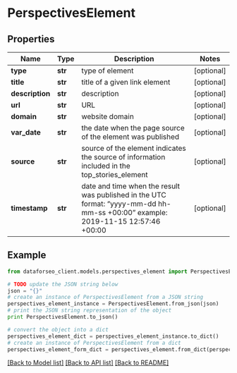 # PerspectivesElement


## Properties

Name | Type | Description | Notes
------------ | ------------- | ------------- | -------------
**type** | **str** | type of element | [optional] 
**title** | **str** | title of a given link element | [optional] 
**description** | **str** | description | [optional] 
**url** | **str** | URL | [optional] 
**domain** | **str** | website domain | [optional] 
**var_date** | **str** | the date when the page source of the element was published | [optional] 
**source** | **str** | source of the element indicates the source of information included in the top_stories_element | [optional] 
**timestamp** | **str** | date and time when the result was published in the UTC format: “yyyy-mm-dd hh-mm-ss +00:00” example: 2019-11-15 12:57:46 +00:00 | [optional] 

## Example

```python
from dataforseo_client.models.perspectives_element import PerspectivesElement

# TODO update the JSON string below
json = "{}"
# create an instance of PerspectivesElement from a JSON string
perspectives_element_instance = PerspectivesElement.from_json(json)
# print the JSON string representation of the object
print PerspectivesElement.to_json()

# convert the object into a dict
perspectives_element_dict = perspectives_element_instance.to_dict()
# create an instance of PerspectivesElement from a dict
perspectives_element_form_dict = perspectives_element.from_dict(perspectives_element_dict)
```
[[Back to Model list]](../README.md#documentation-for-models) [[Back to API list]](../README.md#documentation-for-api-endpoints) [[Back to README]](../README.md)


